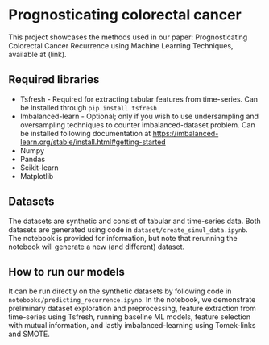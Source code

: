# Prognosticating colorectal cancer
This project showcases the methods used in our paper: Prognosticating Colorectal Cancer Recurrence using Machine Learning Techniques, available at (link). 

## Required libraries
- Tsfresh - Required for extracting tabular features from time-series. Can be installed through `pip install tsfresh`
- Imbalanced-learn - Optional; only if you wish to use undersampling and oversampling techniques to counter imbalanced-dataset problem. Can be installed following documentation at https://imbalanced-learn.org/stable/install.html#getting-started
- Numpy
- Pandas
- Scikit-learn
- Matplotlib

## Datasets
The datasets are synthetic and consist of tabular and time-series data. Both datasets are generated using code in `dataset/create_simul_data.ipynb`. The notebook is provided for information, but note that rerunning the notebook will generate a new (and different) dataset.

## How to run our models
It can be run directly on the synthetic datasets by following code in `notebooks/predicting_recurrence.ipynb`. In the notebook, we demonstrate preliminary dataset exploration and preprocessing, feature extraction from time-series using Tsfresh, running baseline ML models, feature selection with mutual information, and lastly imbalanced-learning using Tomek-links and SMOTE.
